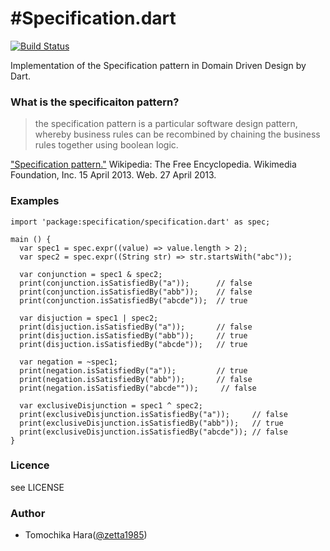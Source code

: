 #Specification.dart
=====


[![Build Status](https://travis-ci.org/tomochikahara/specification.dart.svg?branch=master)](https://travis-ci.org/tomochikahara/specification.dart)

Implementation of the Specification pattern in Domain Driven Design by Dart.

### What is the specificaiton pattern?

> the specification pattern is a particular software design pattern, whereby business rules can be recombined by chaining the business rules together using boolean logic. 

["Specification pattern."](http://en.wikipedia.org/wiki/Specification_pattern) Wikipedia: The Free Encyclopedia. Wikimedia Foundation, Inc. 15 April 2013. Web. 27 April 2013.

### Examples

    import 'package:specification/specification.dart' as spec;
    
    main () {
      var spec1 = spec.expr((value) => value.length > 2);
      var spec2 = spec.expr((String str) => str.startsWith("abc"));
      
      var conjunction = spec1 & spec2;
      print(conjunction.isSatisfiedBy("a"));      // false
      print(conjunction.isSatisfiedBy("abb"));    // false
      print(conjunction.isSatisfiedBy("abcde"));  // true
      
      var disjuction = spec1 | spec2;
      print(disjuction.isSatisfiedBy("a"));       // false
      print(disjuction.isSatisfiedBy("abb"));     // true
      print(disjuction.isSatisfiedBy("abcde"));   // true
      
      var negation = ~spec1;
      print(negation.isSatisfiedBy("a"));         // true
      print(negation.isSatisfiedBy("abb"));       // false
      print(negation.isSatisfiedBy("abcde""));     // false
      
      var exclusiveDisjunction = spec1 ^ spec2;
      print(exclusiveDisjunction.isSatisfiedBy("a"));     // false
      print(exclusiveDisjunction.isSatisfiedBy("abb"));   // true
      print(exclusiveDisjunction.isSatisfiedBy("abcde")); // false
    }

### Licence

see LICENSE

### Author
* Tomochika Hara([@zetta1985](https://twitter.com/zetta1985))
